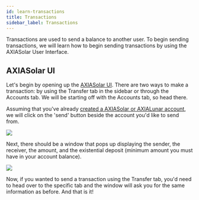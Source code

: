 ```yaml
---
id: learn-transactions
title: Transactions
sidebar_label: Transactions
---
```


Transactions are used to send a balance to another user. To begin sending transactions, we will learn how to begin sending transactions by using the AXIASolar User Interface.

## AXIASolar UI

Let's begin by opening up the [AXIASolar UI](https://axiasolar.js.org/apps). There are two ways to make a transaction: by using the Transfer tab in the sidebar or through the Accounts tab. We will be starting off with the Accounts tab, so head there.

Assuming that you've already [created a AXIASolar or AXIALunar account](learn-account-generation), we will click on the 'send' button beside the account you'd like to send from.

![](assets/Send-Transaction.png)

Next, there should be a window that pops up displaying the sender, the receiver, the amount, and the existential deposit (minimum amount you must have in your account balance).

![](assets/Send-Transfer.png)

Now, if you wanted to send a transaction using the Transfer tab, you'd need to head over to the specific tab and the window will ask you for the same information as before. And that is it!
